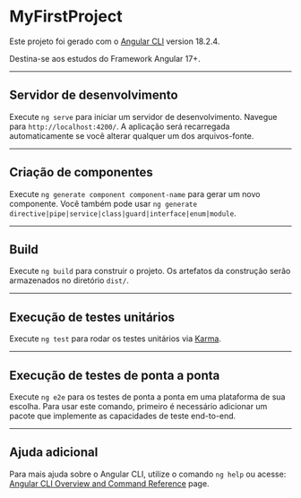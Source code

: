 # MyFirstProject

Este projeto foi gerado com o [Angular CLI](https://github.com/angular/angular-cli) version 18.2.4.

Destina-se aos estudos do Framework Angular 17+.

---

## Servidor de desenvolvimento

Execute `ng serve` para iniciar um servidor de desenvolvimento. Navegue para `http://localhost:4200/`. A aplicação será recarregada automaticamente se você alterar qualquer um dos arquivos-fonte.

---

## Criação de componentes

Execute `ng generate component component-name` para gerar um novo componente. Você também pode usar `ng generate directive|pipe|service|class|guard|interface|enum|module`.

---

## Build

Execute `ng build` para construir o projeto. Os artefatos da construção serão armazenados no diretório `dist/`.

---

## Execução de testes unitários

Execute `ng test` para rodar os testes unitários via [Karma](https://karma-runner.github.io).

---

## Execução de testes de ponta a ponta

Execute `ng e2e` para os testes de ponta a ponta em uma plataforma de sua escolha. Para usar este comando, primeiro é necessário adicionar um pacote que implemente as capacidades de teste end-to-end.

---

## Ajuda adicional

Para mais ajuda sobre o Angular CLI, utilize o comando `ng help` ou acesse: [Angular CLI Overview and Command Reference](https://angular.dev/tools/cli) page.
